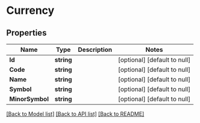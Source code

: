 # Currency

## Properties
Name | Type | Description | Notes
------------ | ------------- | ------------- | -------------
**Id** | **string** |  | [optional] [default to null]
**Code** | **string** |  | [optional] [default to null]
**Name** | **string** |  | [optional] [default to null]
**Symbol** | **string** |  | [optional] [default to null]
**MinorSymbol** | **string** |  | [optional] [default to null]

[[Back to Model list]](../README.md#documentation-for-models) [[Back to API list]](../README.md#documentation-for-api-endpoints) [[Back to README]](../README.md)


